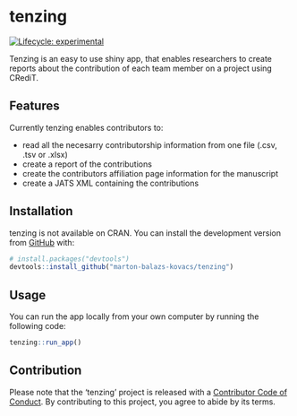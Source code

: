 
<!-- README.md is generated from README.Rmd. Please edit that file -->

# tenzing

<!-- badges: start -->

[![Lifecycle:
experimental](https://img.shields.io/badge/lifecycle-experimental-orange.svg)](https://www.tidyverse.org/lifecycle/#experimental)
<!-- badges: end -->

Tenzing is an easy to use shiny app, that enables researchers to create
reports about the contribution of each team member on a project using
CRediT.

## Features

Currently tenzing enables contributors to:

  - read all the necesarry contributorship information from one file
    (.csv, .tsv or .xlsx)
  - create a report of the contributions
  - create the contributors affiliation page information for the
    manuscript
  - create a JATS XML containing the contributions

## Installation

tenzing is not available on CRAN. You can install the development
version from [GitHub](https://github.com/) with:

``` r
# install.packages("devtools")
devtools::install_github("marton-balazs-kovacs/tenzing")
```

## Usage

You can run the app locally from your own computer by running the
following code:

``` r
tenzing::run_app()
```

## Contribution

Please note that the ‘tenzing’ project is released with a [Contributor
Code of Conduct](CODE_OF_CONDUCT.md). By contributing to this project,
you agree to abide by its terms.

